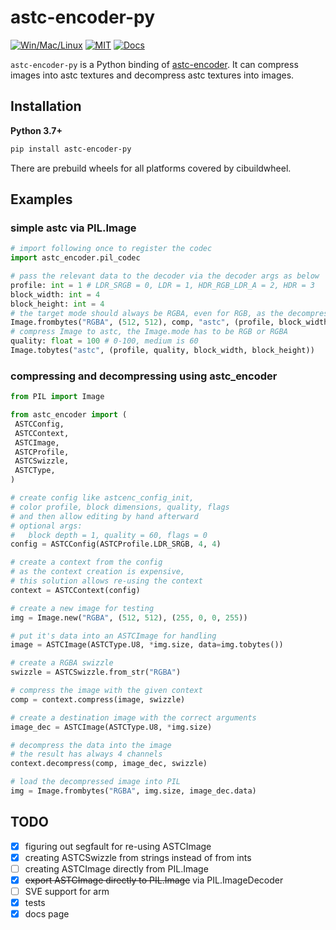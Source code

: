 # astc-encoder-py

[![Win/Mac/Linux](https://img.shields.io/badge/platform-windows%20%7C%20macos%20%7C%20linux-informational)]()
[![MIT](https://img.shields.io/github/license/K0lb3/astc-encoder-py)](https://github.com/K0lb3/astc-encoder-py/blob/master/LICENSE)
[![Docs](https://github.com/K0lb3/astc-encoder-py/actions/workflows/doc.yml/badge.svg?branch=main)](k0lb3.github.io/astc-encoder-py/)


``astc-encoder-py`` is a  Python binding of [astc-encoder](https://github.com/ARM-software/astc-encoder).
It can compress images into astc textures and decompress astc textures into images.

## Installation

**Python 3.7+**

```bash
pip install astc-encoder-py
```

There are prebuild wheels for all platforms covered by cibuildwheel.


## Examples

### simple astc via PIL.Image

```py
# import following once to register the codec
import astc_encoder.pil_codec

# pass the relevant data to the decoder via the decoder args as below
profile: int = 1 # LDR_SRGB = 0, LDR = 1, HDR_RGB_LDR_A = 2, HDR = 3
block_width: int = 4
block_height: int = 4
# the target mode should always be RGBA, even for RGB, as the decompression always returns RGBA
Image.frombytes("RGBA", (512, 512), comp, "astc", (profile, block_width, block_height)).show()
# compress Image to astc, the Image.mode has to be RGB or RGBA
quality: float = 100 # 0-100, medium is 60
Image.tobytes("astc", (profile, quality, block_width, block_height))
```

### compressing and decompressing using astc_encoder
```py
from PIL import Image

from astc_encoder import (
 ASTCConfig,
 ASTCContext,
 ASTCImage,
 ASTCProfile,
 ASTCSwizzle,
 ASTCType,
)

# create config like astcenc_config_init,
# color profile, block dimensions, quality, flags
# and then allow editing by hand afterward
# optional args:
#   block depth = 1, quality = 60, flags = 0
config = ASTCConfig(ASTCProfile.LDR_SRGB, 4, 4)

# create a context from the config
# as the context creation is expensive,
# this solution allows re-using the context
context = ASTCContext(config)

# create a new image for testing
img = Image.new("RGBA", (512, 512), (255, 0, 0, 255))

# put it's data into an ASTCImage for handling 
image = ASTCImage(ASTCType.U8, *img.size, data=img.tobytes())

# create a RGBA swizzle
swizzle = ASTCSwizzle.from_str("RGBA")

# compress the image with the given context
comp = context.compress(image, swizzle)

# create a destination image with the correct arguments
image_dec = ASTCImage(ASTCType.U8, *img.size)

# decompress the data into the image
# the result has always 4 channels
context.decompress(comp, image_dec, swizzle)

# load the decompressed image into PIL
img = Image.frombytes("RGBA", img.size, image_dec.data)
```

## TODO
- [x] figuring out segfault for re-using ASTCImage
- [x] creating ASTCSwizzle from strings instead of from ints
- [ ] creating ASTCImage directly from PIL.Image
- [x] ~~export ASTCImage directly to PIL.Image~~ via PIL.ImageDecoder
- [ ] SVE support for arm
- [x] tests
- [x] docs page
